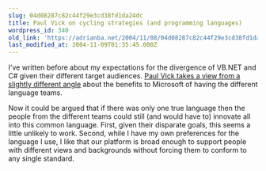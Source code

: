 ```yaml
---
slug: 04d08287c82c44f29e3cd38fd1da24dc
title: Paul Vick on cycling strategies (and programming languages)
wordpress_id: 340
old_link: 'https://adrianba.net/2004/11/08/04d08287c82c44f29e3cd38fd1da24dc/'
last_modified_at: 2004-11-09T01:35:45.000Z
---
```


I've written before about my expectations for the divergence of
VB.NET and C# given their different target audiences.
[
Paul Vick takes a view from a slightly different angle](http://www.panopticoncentral.net/archive/2004/10/18/1800.aspx) about
the benefits to Microsoft of having the different language
teams.

Now it could be argued that if there was only one true language
then the people from the different teams could still (and would
have to) innovate all into this common language. First, given their
disparate goals, this seems a little unlikely to work. Second,
while I have my own preferences for the language I use, I like that
our platform is broad enough to support people with different views
and backgrounds without forcing them to conform to any single
standard.
